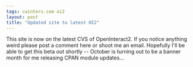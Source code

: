 ```yaml
---
tags: cwinters.com oi2
layout: post
title: "Updated site to latest OI2"
---
```




<p>This site is now on the latest CVS of OpenInteract2. If you notice anything weird please post a comment here or shoot me an email. Hopefully I'll be able to get this beta out shortly -- October is turning out to be a banner month for me releasing CPAN module updates...</p>


